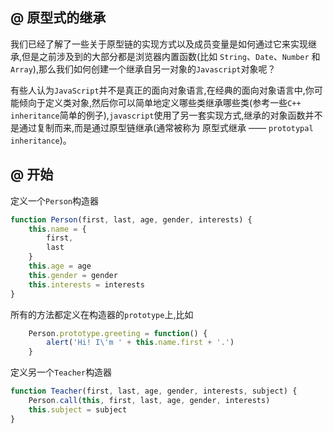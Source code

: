 ## @ 原型式的继承

我们已经了解了一些关于原型链的实现方式以及成员变量是如何通过它来实现继承,但是之前涉及到的大部分都是浏览器内置函数(比如 `String`、`Date`、`Number` 和 `Array`),那么我们如何创建一个继承自另一对象的`Javascript`对象呢？

有些人认为`JavaScript`并不是真正的面向对象语言,在经典的面向对象语言中,你可能倾向于定义类对象,然后你可以简单地定义哪些类继承哪些类(参考一些`C++ inheritance`简单的例子),`javascript`使用了另一套实现方式,继承的对象函数并不是通过复制而来,而是通过原型链继承(通常被称为 原型式继承 —— `prototypal inheritance`)。

## @ 开始

定义一个`Person`构造器
```javascript
function Person(first, last, age, gender, interests) {
	this.name = {
		first,
		last
	}
	this.age = age
	this.gender = gender
	this.interests = interests
}
```

所有的方法都定义在构造器的`prototype`上,比如

```javascript
	Person.prototype.greeting = function() {
		alert('Hi! I\'m ' + this.name.first + '.')
	}
```

定义另一个`Teacher`构造器

```javascript
function Teacher(first, last, age, gender, interests, subject) {
	Person.call(this, first, last, age, gender, interests)
	this.subject = subject
}
```
